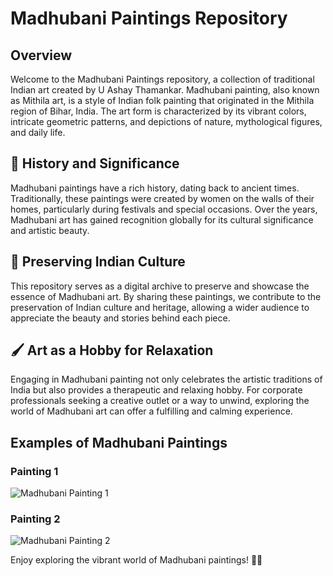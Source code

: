 # Madhubani Paintings Repository

## Overview

Welcome to the Madhubani Paintings repository, a collection of traditional Indian art created by U Ashay Thamankar. Madhubani painting, also known as Mithila art, is a style of Indian folk painting that originated in the Mithila region of Bihar, India. The art form is characterized by its vibrant colors, intricate geometric patterns, and depictions of nature, mythological figures, and daily life.

## 🎨 History and Significance

Madhubani paintings have a rich history, dating back to ancient times. Traditionally, these paintings were created by women on the walls of their homes, particularly during festivals and special occasions. Over the years, Madhubani art has gained recognition globally for its cultural significance and artistic beauty.

## 🌺 Preserving Indian Culture

This repository serves as a digital archive to preserve and showcase the essence of Madhubani art. By sharing these paintings, we contribute to the preservation of Indian culture and heritage, allowing a wider audience to appreciate the beauty and stories behind each piece.

## 🖌️ Art as a Hobby for Relaxation

Engaging in Madhubani painting not only celebrates the artistic traditions of India but also provides a therapeutic and relaxing hobby. For corporate professionals seeking a creative outlet or a way to unwind, exploring the world of Madhubani art can offer a fulfilling and calming experience.

## Examples of Madhubani Paintings

### Painting 1
![Madhubani Painting 1](https://github.com/ashay-thamankar/Madhubani-Painting/blob/main/Paints/Madhubani_Painting_Ashay_08-07-2022.jpg)

### Painting 2
![Madhubani Painting 2](https://github.com/ashay-thamankar/Madhubani-Painting/blob/main/Paints/Madhubani_Painting_Ashay_01_03_2021.jpg)

Enjoy exploring the vibrant world of Madhubani paintings! 🌈✨

